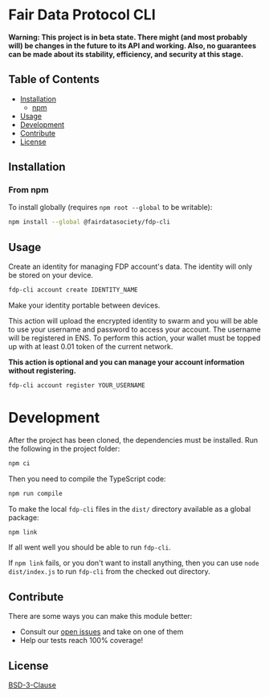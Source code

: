 # Fair Data Protocol CLI

**Warning: This project is in beta state. There might (and most probably will) be changes in the future to its API and working. Also, no guarantees can be made about its stability, efficiency, and security at this stage.**

## Table of Contents

- [Installation](#installation)
  - [npm](#from-npm)
- [Usage](#usage)
- [Development](#development)
- [Contribute](#contribute)
- [License](#license)

## Installation

### From npm

To install globally (requires `npm root --global` to be writable):

```sh
npm install --global @fairdatasociety/fdp-cli
```

## Usage

Create an identity for managing FDP account's data. The identity will only be stored on your device.

```sh
fdp-cli account create IDENTITY_NAME
```

Make your identity portable between devices.

This action will upload the encrypted identity to swarm and you will be able to use your username and password to access your account. The username will be registered in ENS. To perform this action, your wallet must be topped up with at least 0.01 token of the current network.

**This action is optional and you can manage your account information without registering.**

```sh
fdp-cli account register YOUR_USERNAME
```

# Development

After the project has been cloned, the dependencies must be
installed. Run the following in the project folder:

```sh
npm ci
```

Then you need to compile the TypeScript code:

```sh
npm run compile
```

To make the local `fdp-cli` files in the `dist/` directory available as a global package:

```sh
npm link
```

If all went well you should be able to run `fdp-cli`.

If `npm link` fails, or you don't want to install anything, then you
can use `node dist/index.js` to run `fdp-cli` from the checked out
directory.

## Contribute

There are some ways you can make this module better:

- Consult our [open issues](https://github.com/fairDataSociety/fdp-cli/issues) and take on one of them
- Help our tests reach 100% coverage!

## License

[BSD-3-Clause](./LICENSE)
